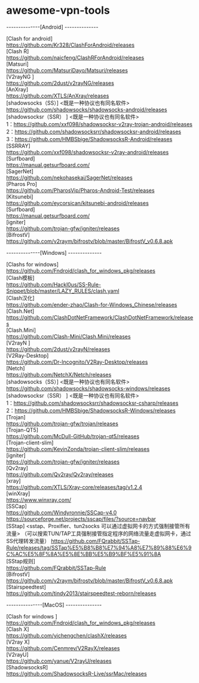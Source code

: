 # awesome-vpn-tools

--------------[Android]  --------------

\[Clash for android]  
<https://github.com/Kr328/ClashForAndroid/releases>  
\[Clash R]  
<https://github.com/naicfeng/ClashRForAndroid/releases>  
\[Matsuri]  
<https://github.com/MatsuriDayo/Matsuri/releases>  
\[V2rayNG ]  
<https://github.com/2dust/v2rayNG/releases>  
\[AnXray]  
<https://github.com/XTLS/AnXray/releases>  
\[shadowsocks（SS）]  <既是一种协议也有同名软件>  
<https://github.com/shadowsocks/shadowsocks-android/releases>  
\[shadowsocksr（SSR） ]  <既是一种协议也有同名软件>  
1：<https://github.com/xxf098/shadowsocksr-v2ray-trojan-android/releases>  
2：<https://github.com/shadowsocksrr/shadowsocksr-android/releases>  
3：<https://github.com/HMBSbige/ShadowsocksR-Android/releases>  
\[SSRRAY]  
<https://github.com/xxf098/shadowsocksr-v2ray-android/releases>  
\[Surfboard]  
<https://manual.getsurfboard.com/>  
\[SagerNet]  
<https://github.com/nekohasekai/SagerNet/releases>  
\[Pharos Pro]  
<https://github.com/PharosVip/Pharos-Android-Test/releases>  
\[Kitsunebi]  
<https://github.com/eycorsican/kitsunebi-android/releases>  
\[Surfboard]  
<https://manual.getsurfboard.com/>  
\[igniter]  
<https://github.com/trojan-gfw/igniter/releases>  
\[BifrostV]  
<https://github.com/v2raym/bifrostv/blob/master/BifrostV_v0.6.8.apk>  

--------------[Windows]  --------------

\[Clashs for windows]  
<https://github.com/Fndroid/clash_for_windows_pkg/releases>  
\[Clash模板]  
<https://github.com/Hackl0us/SS-Rule-Snippet/blob/master/LAZY_RULES/clash.yaml>  
\[Clash汉化]  
<https://github.com/ender-zhao/Clash-for-Windows_Chinese/releases>  
\[Clash.Net]  
<https://github.com/ClashDotNetFramework/ClashDotNetFramework/releases>  
\[Clash.Mini]  
<https://github.com/Clash-Mini/Clash.Mini/releases>  
\[V2rayN ]  
<https://github.com/2dust/v2rayN/releases>  
\[V2Ray-Desktop]  
<https://github.com/Dr-Incognito/V2Ray-Desktop/releases>  
\[Netch]  
<https://github.com/NetchX/Netch/releases>  
\[shadowsocks（SS）]  <既是一种协议也有同名软件>  
<https://github.com/shadowsocks/shadowsocks-windows/releases>  
\[shadowsocksr（SSR） ]  <既是一种协议也有同名软件>  
1：<https://github.com/shadowsocksrr/shadowsocksr-csharp/releases>  
2：<https://github.com/HMBSbige/ShadowsocksR-Windows/releases>  
\[Trojan]  
<https://github.com/trojan-gfw/trojan/releases>  
\[Trojan-QT5]  
<https://github.com/McDull-GitHub/trojan-qt5/releases>  
\[Trojan-client-slim]  
<https://github.com/KevinZonda/trojan-client-slim/releases>  
\[igniter]  
<https://github.com/trojan-gfw/igniter/releases>  
\[Qv2ray]  
<https://github.com/Qv2ray/Qv2ray/releases>  
\[xray]  
<https://github.com/XTLS/Xray-core/releases/tag/v1.2.4>  
\[winXray]  
<https://www.winxray.com/>  
\[SSCap]  
<https://github.com/Windyronnie/SSCap-v4.0>  
<https://sourceforge.net/projects/sscap/files/?source=navbar>  
\[SStap]  \<sstap、Proxifier、tun2socks  可以通过虚拟网卡的方式强制接管所有流量>  （可以搜索TUN/TAP工具强制接管指定程序的网络流量走虚拟网卡，通过SS代理转发流量）
<https://github.com/FQrabbit/SSTap-Rule/releases/tag/SSTap%E5%B8%B8%E7%94%A8%E7%89%88%E6%9C%AC%E5%8F%8A%E5%8E%BB%E5%B9%BF%E5%91%8A>  
\[SStap规则]  
<https://github.com/FQrabbit/SSTap-Rule>  
\[BifrostV]  
<https://github.com/v2raym/bifrostv/blob/master/BifrostV_v0.6.8.apk>  
\[Stairspeedtest]  
<https://github.com/tindy2013/stairspeedtest-reborn/releases>  

---------------[MacOS]  ---------------

\[Clash for windows ]  
<https://github.com/Fndroid/clash_for_windows_pkg/releases>  
\[Clash X]  
<https://github.com/yichengchen/clashX/releases>  
\[V2ray X]  
<https://github.com/Cenmrev/V2RayX/releases>  
\[V2rayU]  
<https://github.com/yanue/V2rayU/releases>  
\[ShadowsocksR]  
<https://github.com/ShadowsocksR-Live/ssrMac/releases>  
